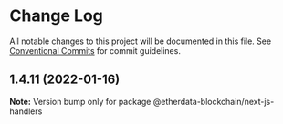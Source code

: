 # Change Log

All notable changes to this project will be documented in this file.
See [Conventional Commits](https://conventionalcommits.org) for commit guidelines.

## 1.4.11 (2022-01-16)

**Note:** Version bump only for package @etherdata-blockchain/next-js-handlers
